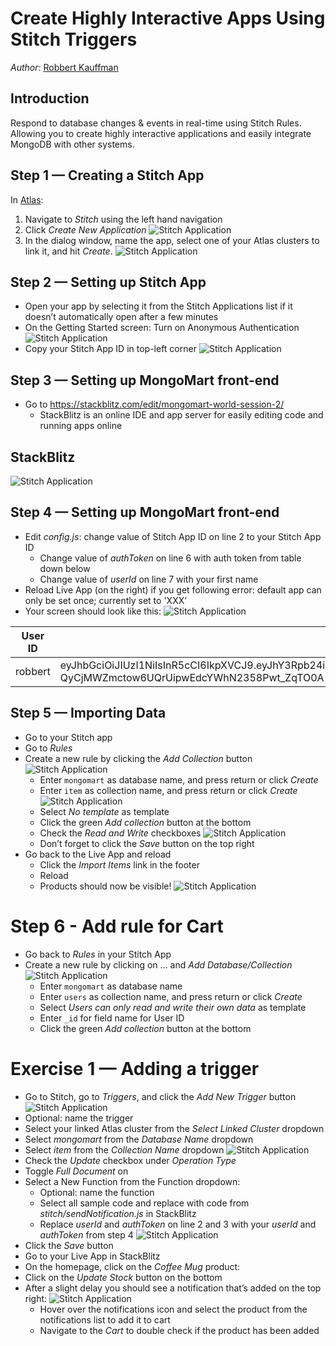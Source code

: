 # Create Highly Interactive Apps Using Stitch Triggers
*Author*: [Robbert Kauffman](mailto:robbert.kauffman@mongodb.com)

## Introduction

Respond to database changes & events in real-time using Stitch Rules. Allowing you to create 
highly interactive applications and easily integrate MongoDB with other systems.

## Step 1 — Creating a Stitch App

In [Atlas](https://cloud.mongodb.com):
1. Navigate to *Stitch* using the left hand navigation
2. Click *Create New Application*
![Stitch Application](images/step1a.png "Atlas interface — Stitch")
3. In the dialog window, name the app, select one of your Atlas clusters to link it, and hit 
*Create*.
![Stitch Application](images/step1b.png "Atlas interface — Create Stitch App")

## Step 2 — Setting up Stitch App

- Open your app by selecting it from the Stitch Applications list if it doesn’t automatically 
  open after a few minutes
- On the Getting Started screen: Turn on Anonymous Authentication 
![Stitch Application](images/step2a.png "Stitch — Anonymous Authentication toggle")
- Copy your Stitch App ID in top-left corner
![Stitch Application](images/step2b.png "Stitch — Stitch App ID")

## Step 3 — Setting up MongoMart front-end

- Go to <https://stackblitz.com/edit/mongomart-world-session-2/>
  - StackBlitz is an online IDE and app server for easily editing code and running apps online

## StackBlitz

![Stitch Application](images/stackblitz.png "StackBlitz interface")

## Step 4 — Setting up MongoMart front-end

- Edit *config.js*: change value of Stitch App ID on line 2 to your Stitch App ID
  - Change value of *authToken* on line 6 with auth token from table down below
  - Change value of *userId* on line 7 with your first name
- Reload Live App (on the right) if you get following error: default app can only be set once; currently set to 'XXX’
- Your screen should look like this:
![Stitch Application](images/step4b.png "MongoMart — Stitch Rules errors")

| User ID | Auth Token |
| ------- | ---------- |
| robbert | eyJhbGciOiJIUzI1NiIsInR5cCI6IkpXVCJ9.eyJhY3Rpb24iOiIqIiwiZmVlZF9pZCI6Im5vdGlmaWNhdGlvbnJvYmJlcnQiLCJyZXNvdXJjZSI6ImZlZWQifQ.t-QyCjMWZmctow6UQrUipwEdcYWhN2358Pwt_ZqTO0A |

## Step 5 — Importing Data

- Go to your Stitch app
- Go to *Rules*
- Create a new rule by clicking the *Add Collection* button
![Stitch Application](images/step5a.png "Stitch — Add Database/Collection")
  - Enter `mongomart` as database name, and press return or click *Create*
  - Enter `item` as collection name, and press return or click *Create*
  ![Stitch Application](images/step5b.png "Stitch — Create collection")
  - Select *No template* as template
  - Click the green *Add collection* button at the bottom
  - Check the *Read and Write* checkboxes
  ![Stitch Application](images/step5c.png "Stitch — Enable read & write permissions")
  - Don’t forget to click the *Save* button on the top right
- Go back to the Live App and reload
  - Click the *Import Items* link in the footer
  - Reload
  - Products should now be visible!
  ![Stitch Application](images/step5d.png "MongoMart — Products visible")

# Step 6 - Add rule for Cart

- Go back to *Rules* in your Stitch App
- Create a new rule by clicking on … and *Add Database/Collection*
![Stitch Application](images/step6.png "MongoMart — Add Database/Collection")
  - Enter `mongomart` as database name
  - Enter `users` as collection name, and press return or click *Create*
  - Select *Users can only read and write their own data* as template
  - Enter `_id` for field name for User ID
  - Click the green *Add collection* button at the bottom

# Exercise 1 — Adding a trigger

- Go to Stitch, go to *Triggers*, and click the *Add New Trigger* button
![Stitch Application](images/exercise1a.png "Stitch — Add New Trigger")
- Optional: name the trigger
- Select your linked Atlas cluster from the *Select Linked Cluster* dropdown
- Select *mongomart* from the *Database Name* dropdown
- Select *item* from the *Collection Name* dropdown
![Stitch Application](images/exercise1b.png "Stitch — Add New Trigger")
- Check the *Update* checkbox under *Operation Type*
- Toggle *Full Document* on
- Select a New Function from the Function dropdown:
  - Optional: name the function
  - Select all sample code and replace with code from *stitch/sendNotification.js* in StackBlitz
  - Replace *userId* and *authToken* on line 2 and 3 with your *userId* and *authToken* from step 4
![Stitch Application](images/exercise1c.png "Stitch — Function Editor")
- Click the *Save* button
- Go to your Live App in StackBlitz
- On the homepage, click on the *Coffee Mug* product:
- Click on the *Update Stock* button on the bottom
- After a slight delay you should see a notification that’s added on the top right:
![Stitch Application](images/exercise1d.png "Stitch — Notifications")
  - Hover over the notifications icon and select the product from the notifications list to add it to cart
  - Navigate to the *Cart* to double check if the product has been added
